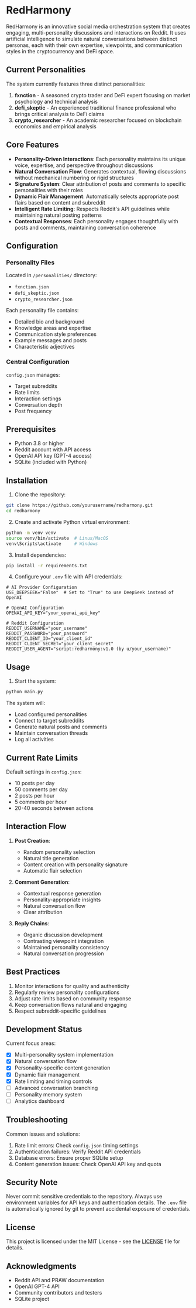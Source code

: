 # RedHarmony

RedHarmony is an innovative social media orchestration system that creates engaging, multi-personality discussions and interactions on Reddit. It uses artificial intelligence to simulate natural conversations between distinct personas, each with their own expertise, viewpoints, and communication styles in the cryptocurrency and DeFi space.

## Current Personalities

The system currently features three distinct personalities:

1. **fxnction** - A seasoned crypto trader and DeFi expert focusing on market psychology and technical analysis
2. **defi_skeptic** - An experienced traditional finance professional who brings critical analysis to DeFi claims
3. **crypto_researcher** - An academic researcher focused on blockchain economics and empirical analysis

## Core Features

- **Personality-Driven Interactions**: Each personality maintains its unique voice, expertise, and perspective throughout discussions
- **Natural Conversation Flow**: Generates contextual, flowing discussions without mechanical numbering or rigid structures
- **Signature System**: Clear attribution of posts and comments to specific personalities with their roles
- **Dynamic Flair Management**: Automatically selects appropriate post flairs based on content and subreddit
- **Intelligent Rate Limiting**: Respects Reddit's API guidelines while maintaining natural posting patterns
- **Contextual Responses**: Each personality engages thoughtfully with posts and comments, maintaining conversation coherence

## Configuration

### Personality Files
Located in `/personalities/` directory:
- `fxnction.json`
- `defi_skeptic.json`
- `crypto_researcher.json`

Each personality file contains:
- Detailed bio and background
- Knowledge areas and expertise
- Communication style preferences
- Example messages and posts
- Characteristic adjectives

### Central Configuration
`config.json` manages:
- Target subreddits
- Rate limits
- Interaction settings
- Conversation depth
- Post frequency

## Prerequisites

- Python 3.8 or higher
- Reddit account with API access
- OpenAI API key (GPT-4 access)
- SQLite (included with Python)

## Installation

1. Clone the repository:
```bash
git clone https://github.com/yourusername/redharmony.git
cd redharmony
```

2. Create and activate Python virtual environment:
```bash
python -m venv venv
source venv/bin/activate  # Linux/MacOS
venv\Scripts\activate     # Windows
```

3. Install dependencies:
```bash
pip install -r requirements.txt
```

4. Configure your `.env` file with API credentials:
```env
# AI Provider Configuration
USE_DEEPSEEK="False"  # Set to "True" to use DeepSeek instead of OpenAI

# OpenAI Configuration
OPENAI_API_KEY="your_openai_api_key"

# Reddit Configuration
REDDIT_USERNAME="your_username"
REDDIT_PASSWORD="your_password"
REDDIT_CLIENT_ID="your_client_id"
REDDIT_CLIENT_SECRET="your_client_secret"
REDDIT_USER_AGENT="script:redharmony:v1.0 (by u/your_username)"
```

## Usage

1. Start the system:
```bash
python main.py
```

The system will:
- Load configured personalities
- Connect to target subreddits
- Generate natural posts and comments
- Maintain conversation threads
- Log all activities

## Current Rate Limits

Default settings in `config.json`:
- 10 posts per day
- 50 comments per day
- 2 posts per hour
- 5 comments per hour
- 20-40 seconds between actions

## Interaction Flow

1. **Post Creation**:
   - Random personality selection
   - Natural title generation
   - Content creation with personality signature
   - Automatic flair selection

2. **Comment Generation**:
   - Contextual response generation
   - Personality-appropriate insights
   - Natural conversation flow
   - Clear attribution

3. **Reply Chains**:
   - Organic discussion development
   - Contrasting viewpoint integration
   - Maintained personality consistency
   - Natural conversation progression

## Best Practices

1. Monitor interactions for quality and authenticity
2. Regularly review personality configurations
3. Adjust rate limits based on community response
4. Keep conversation flows natural and engaging
5. Respect subreddit-specific guidelines

## Development Status

Current focus areas:
- [x] Multi-personality system implementation
- [x] Natural conversation flow
- [x] Personality-specific content generation
- [x] Dynamic flair management
- [x] Rate limiting and timing controls
- [ ] Advanced conversation branching
- [ ] Personality memory system
- [ ] Analytics dashboard

## Troubleshooting

Common issues and solutions:
1. Rate limit errors: Check `config.json` timing settings
2. Authentication failures: Verify Reddit API credentials
3. Database errors: Ensure proper SQLite setup
4. Content generation issues: Check OpenAI API key and quota

## Security Note

Never commit sensitive credentials to the repository. Always use environment variables for API keys and authentication details. The `.env` file is automatically ignored by git to prevent accidental exposure of credentials.

## License

This project is licensed under the MIT License - see the [LICENSE](LICENSE) file for details.

## Acknowledgments

- Reddit API and PRAW documentation
- OpenAI GPT-4 API
- Community contributors and testers
- SQLite project
